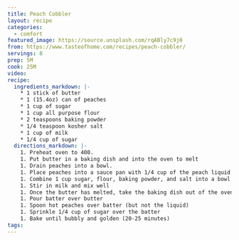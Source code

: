 ```yaml
---
title: Peach Cobbler
layout: recipe
categories:
  - comfort
featured_image: https://source.unsplash.com/rqABly7c9j0
from: https://www.tasteofhome.com/recipes/peach-cobbler/
servings: 8
prep: 5M
cook: 25M
video:
recipe:
  ingredients_markdown: |-
    * 1 stick of butter
    * 1 (15.4oz) can of peaches
    * 1 cup of sugar
    * 1 cup all purpose flour
    * 2 teaspoons baking powder
    * 1/4 teaspoon kosher salt
    * 1 cup of milk
    * 1/4 cup of sugar
  directions_markdown: |-
    1. Preheat oven to 400.
    1. Put butter in a baking dish and into the oven to melt
    1. Drain peaches into a bowl.
    1. Place peaches into a sauce pan with 1/4 cup of the peach liquid and bring to a boil.
    1. Combine 1 cup sugar, flour, baking powder, and salt into a bowl
    1. Stir in milk and mix well
    1. Once the butter has melted, take the baking dish out of the oven
    1. Pour batter over butter
    1. Spoon hot peaches over batter (but not the liquid)
    1. Sprinkle 1/4 cup of sugar over the batter
    1. Bake until bubbly and golden (20-25 minutes)
tags:
---
```


